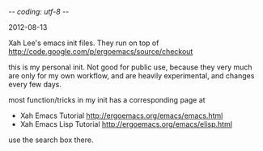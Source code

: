 -*- coding: utf-8 -*-

2012-08-13

Xah Lee's emacs init files. They run on top of http://code.google.com/p/ergoemacs/source/checkout

this is my personal init. Not good for public use, because they very much are only for my own workflow, and are heavily experimental, and changes every few days.

most function/tricks in my init has a corresponding page at

* Xah Emacs Tutorial http://ergoemacs.org/emacs/emacs.html
* Xah Emacs Lisp Tutorial http://ergoemacs.org/emacs/elisp.html

use the search box there.

